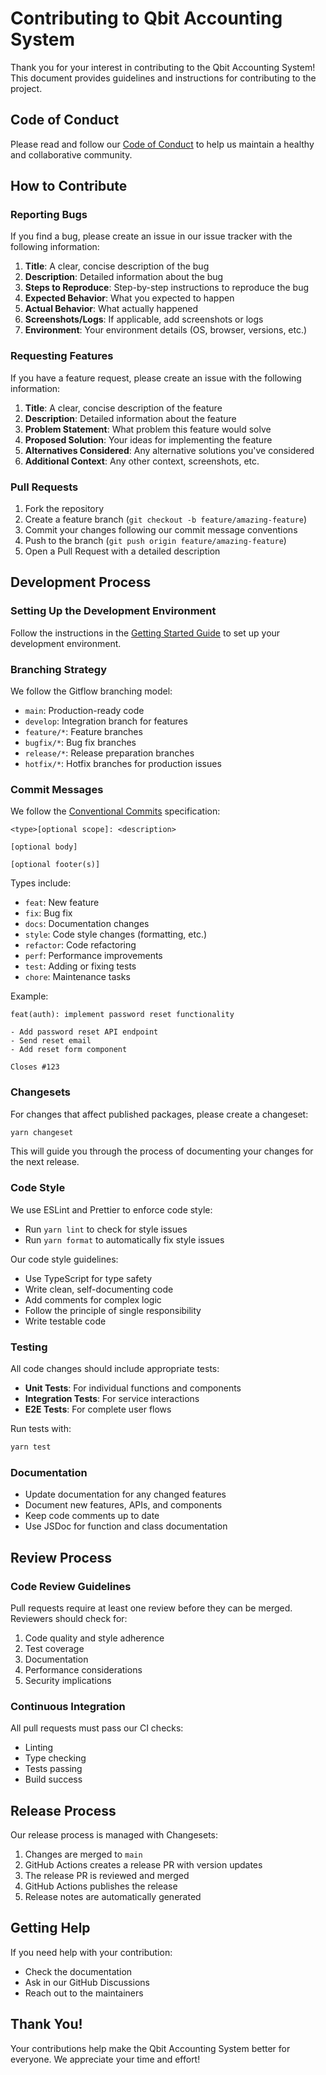 # Contributing to Qbit Accounting System

Thank you for your interest in contributing to the Qbit Accounting System! This document provides guidelines and instructions for contributing to the project.

## Code of Conduct

Please read and follow our [Code of Conduct](./CODE_OF_CONDUCT.md) to help us maintain a healthy and collaborative community.

## How to Contribute

### Reporting Bugs

If you find a bug, please create an issue in our issue tracker with the following information:

1. **Title**: A clear, concise description of the bug
2. **Description**: Detailed information about the bug
3. **Steps to Reproduce**: Step-by-step instructions to reproduce the bug
4. **Expected Behavior**: What you expected to happen
5. **Actual Behavior**: What actually happened
6. **Screenshots/Logs**: If applicable, add screenshots or logs
7. **Environment**: Your environment details (OS, browser, versions, etc.)

### Requesting Features

If you have a feature request, please create an issue with the following information:

1. **Title**: A clear, concise description of the feature
2. **Description**: Detailed information about the feature
3. **Problem Statement**: What problem this feature would solve
4. **Proposed Solution**: Your ideas for implementing the feature
5. **Alternatives Considered**: Any alternative solutions you've considered
6. **Additional Context**: Any other context, screenshots, etc.

### Pull Requests

1. Fork the repository
2. Create a feature branch (`git checkout -b feature/amazing-feature`)
3. Commit your changes following our commit message conventions
4. Push to the branch (`git push origin feature/amazing-feature`)
5. Open a Pull Request with a detailed description

## Development Process

### Setting Up the Development Environment

Follow the instructions in the [Getting Started Guide](./getting-started.md) to set up your development environment.

### Branching Strategy

We follow the Gitflow branching model:

- `main`: Production-ready code
- `develop`: Integration branch for features
- `feature/*`: Feature branches
- `bugfix/*`: Bug fix branches
- `release/*`: Release preparation branches
- `hotfix/*`: Hotfix branches for production issues

### Commit Messages

We follow the [Conventional Commits](https://www.conventionalcommits.org/) specification:

```
<type>[optional scope]: <description>

[optional body]

[optional footer(s)]
```

Types include:
- `feat`: New feature
- `fix`: Bug fix
- `docs`: Documentation changes
- `style`: Code style changes (formatting, etc.)
- `refactor`: Code refactoring
- `perf`: Performance improvements
- `test`: Adding or fixing tests
- `chore`: Maintenance tasks

Example:
```
feat(auth): implement password reset functionality

- Add password reset API endpoint
- Send reset email
- Add reset form component

Closes #123
```

### Changesets

For changes that affect published packages, please create a changeset:

```bash
yarn changeset
```

This will guide you through the process of documenting your changes for the next release.

### Code Style

We use ESLint and Prettier to enforce code style:

- Run `yarn lint` to check for style issues
- Run `yarn format` to automatically fix style issues

Our code style guidelines:
- Use TypeScript for type safety
- Write clean, self-documenting code
- Add comments for complex logic
- Follow the principle of single responsibility
- Write testable code

### Testing

All code changes should include appropriate tests:

- **Unit Tests**: For individual functions and components
- **Integration Tests**: For service interactions
- **E2E Tests**: For complete user flows

Run tests with:
```bash
yarn test
```

### Documentation

- Update documentation for any changed features
- Document new features, APIs, and components
- Keep code comments up to date
- Use JSDoc for function and class documentation

## Review Process

### Code Review Guidelines

Pull requests require at least one review before they can be merged. Reviewers should check for:

1. Code quality and style adherence
2. Test coverage
3. Documentation
4. Performance considerations
5. Security implications

### Continuous Integration

All pull requests must pass our CI checks:

- Linting
- Type checking
- Tests passing
- Build success

## Release Process

Our release process is managed with Changesets:

1. Changes are merged to `main`
2. GitHub Actions creates a release PR with version updates
3. The release PR is reviewed and merged
4. GitHub Actions publishes the release
5. Release notes are automatically generated

## Getting Help

If you need help with your contribution:

- Check the documentation
- Ask in our GitHub Discussions
- Reach out to the maintainers

## Thank You!

Your contributions help make the Qbit Accounting System better for everyone. We appreciate your time and effort! 